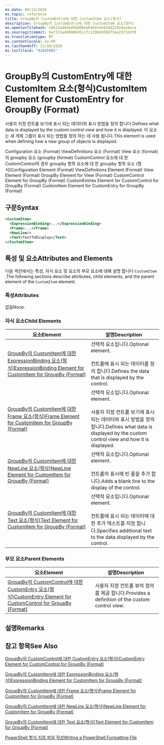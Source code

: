```yaml
---
ms.date: 09/13/2016
ms.topic: reference
title: GroupBy의 CustomEntry에 대한 CustomItem 요소(형식)
description: GroupBy의 CustomEntry에 대한 CustomItem 요소(형식)
ms.openlocfilehash: 5db23ad4dad5bd66ea64b9c6e91b8224a4aa4eca
ms.sourcegitcommit: ba7315a496986451cfc1296b659d73ea2373d3f0
ms.translationtype: MT
ms.contentlocale: ko-KR
ms.lasthandoff: 12/10/2020
ms.locfileid: "92645982"
---
```

# <a name="customitem-element-for-customentry-for-groupby-format"></a><span data-ttu-id="50161-103">GroupBy의 CustomEntry에 대한 CustomItem 요소(형식)</span><span class="sxs-lookup"><span data-stu-id="50161-103">CustomItem Element for CustomEntry for GroupBy (Format)</span></span>

<span data-ttu-id="50161-104">사용자 지정 컨트롤 보기에 표시 되는 데이터와 표시 방법을 정의 합니다.</span><span class="sxs-lookup"><span data-stu-id="50161-104">Defines what data is displayed by the custom control view and how it is displayed.</span></span> <span data-ttu-id="50161-105">이 요소는 새 개체 그룹이 표시 되는 방법을 정의 하는 데 사용 됩니다.</span><span class="sxs-lookup"><span data-stu-id="50161-105">This element is used when defining how a new group of objects is displayed.</span></span>

<span data-ttu-id="50161-106">Configuration 요소 (Format) ViewDefinitions 요소 (Format) View 요소 (format)의 groupby 요소 (groupby (format) CustomControl 요소에 대 한 CustomControl의 경우 groupby 항목 요소에 대 한 groupby 항목 요소 (형식)</span><span class="sxs-lookup"><span data-stu-id="50161-106">Configuration Element (Format) ViewDefinitions Element (Format) View Element (Format) GroupBy Element for View (Format) CustomControl Element for GroupBy (Format) CustomEntries Element for CustomControl for GroupBy (Format) CustomItem Element for CustomEntry for GroupBy (Format)</span></span>

## <a name="syntax"></a><span data-ttu-id="50161-107">구문</span><span class="sxs-lookup"><span data-stu-id="50161-107">Syntax</span></span>

```xml
<CustomItem>
  <ExpressionBinding>...</ExpressionBinding>
  <Frame>...</Frame>
  <NewLine/>
  <Text>TextToDisplay</Text>
</CustomItem>
```

## <a name="attributes-and-elements"></a><span data-ttu-id="50161-108">특성 및 요소</span><span class="sxs-lookup"><span data-stu-id="50161-108">Attributes and Elements</span></span>

<span data-ttu-id="50161-109">다음 섹션에서는 특성, 자식 요소 및 요소의 부모 요소에 대해 설명 합니다 `CustomItem` .</span><span class="sxs-lookup"><span data-stu-id="50161-109">The following sections describe attributes, child elements, and the parent element of the `CustomItem` element.</span></span>

### <a name="attributes"></a><span data-ttu-id="50161-110">특성</span><span class="sxs-lookup"><span data-stu-id="50161-110">Attributes</span></span>

<span data-ttu-id="50161-111">없음</span><span class="sxs-lookup"><span data-stu-id="50161-111">None.</span></span>

### <a name="child-elements"></a><span data-ttu-id="50161-112">자식 요소</span><span class="sxs-lookup"><span data-stu-id="50161-112">Child Elements</span></span>

|<span data-ttu-id="50161-113">요소</span><span class="sxs-lookup"><span data-stu-id="50161-113">Element</span></span>|<span data-ttu-id="50161-114">설명</span><span class="sxs-lookup"><span data-stu-id="50161-114">Description</span></span>|
|-------------|-----------------|
|[<span data-ttu-id="50161-115">GroupBy의 CustomItem에 대한 ExpressionBinding 요소(형식)</span><span class="sxs-lookup"><span data-stu-id="50161-115">ExpressionBinding Element for CustomItem for GroupBy (Format)</span></span>](./expressionbinding-element-for-customitem-for-groupby-format.md)|<span data-ttu-id="50161-116">선택적 요소입니다.</span><span class="sxs-lookup"><span data-stu-id="50161-116">Optional element.</span></span><br /><br /> <span data-ttu-id="50161-117">컨트롤에 표시 되는 데이터를 정의 합니다.</span><span class="sxs-lookup"><span data-stu-id="50161-117">Defines the data that is displayed by the control.</span></span>|
|[<span data-ttu-id="50161-118">GroupBy의 CustomItem에 대한 Frame 요소(형식)</span><span class="sxs-lookup"><span data-stu-id="50161-118">Frame Element for CustomItem for GroupBy (Format)</span></span>](./frame-element-for-customitem-for-groupby-format.md)|<span data-ttu-id="50161-119">선택적 요소입니다.</span><span class="sxs-lookup"><span data-stu-id="50161-119">Optional element.</span></span><br /><br /> <span data-ttu-id="50161-120">사용자 지정 컨트롤 보기에 표시 되는 데이터와 표시 방법을 정의 합니다.</span><span class="sxs-lookup"><span data-stu-id="50161-120">Defines what data is displayed by the custom control view and how it is displayed.</span></span>|
|[<span data-ttu-id="50161-121">GroupBy의 CustomItem에 대한 NewLine 요소(형식)</span><span class="sxs-lookup"><span data-stu-id="50161-121">NewLine Element for CustomItem for GroupBy (Format)</span></span>](./newline-element-for-customitem-for-groupby-format.md)|<span data-ttu-id="50161-122">선택적 요소입니다.</span><span class="sxs-lookup"><span data-stu-id="50161-122">Optional element.</span></span><br /><br /> <span data-ttu-id="50161-123">컨트롤의 표시에 빈 줄을 추가 합니다.</span><span class="sxs-lookup"><span data-stu-id="50161-123">Adds a blank line to the display of the control.</span></span>|
|[<span data-ttu-id="50161-124">GroupBy의 CustomItem에 대한 Text 요소(형식)</span><span class="sxs-lookup"><span data-stu-id="50161-124">Text Element for CustomItem for GroupBy (Format)</span></span>](./text-element-for-customitem-for-groupby-format.md)|<span data-ttu-id="50161-125">선택적 요소입니다.</span><span class="sxs-lookup"><span data-stu-id="50161-125">Optional element.</span></span><br /><br /> <span data-ttu-id="50161-126">컨트롤에 표시 되는 데이터에 대 한 추가 텍스트를 지정 합니다.</span><span class="sxs-lookup"><span data-stu-id="50161-126">Specifies additional text to the data displayed by the control.</span></span>|

### <a name="parent-elements"></a><span data-ttu-id="50161-127">부모 요소</span><span class="sxs-lookup"><span data-stu-id="50161-127">Parent Elements</span></span>

|<span data-ttu-id="50161-128">요소</span><span class="sxs-lookup"><span data-stu-id="50161-128">Element</span></span>|<span data-ttu-id="50161-129">설명</span><span class="sxs-lookup"><span data-stu-id="50161-129">Description</span></span>|
|-------------|-----------------|
|[<span data-ttu-id="50161-130">GroupBy의 CustomControl에 대한 CustomEntry 요소(형식)</span><span class="sxs-lookup"><span data-stu-id="50161-130">CustomEntry Element for CustomControl for GroupBy (Format)</span></span>](./customentry-element-for-customcontrol-for-groupby-format.md)|<span data-ttu-id="50161-131">사용자 지정 컨트롤 뷰의 정의를 제공 합니다.</span><span class="sxs-lookup"><span data-stu-id="50161-131">Provides a definition of the custom control view.</span></span>|

## <a name="remarks"></a><span data-ttu-id="50161-132">설명</span><span class="sxs-lookup"><span data-stu-id="50161-132">Remarks</span></span>

## <a name="see-also"></a><span data-ttu-id="50161-133">참고 항목</span><span class="sxs-lookup"><span data-stu-id="50161-133">See Also</span></span>

[<span data-ttu-id="50161-134">GroupBy의 CustomControl에 대한 CustomEntry 요소(형식)</span><span class="sxs-lookup"><span data-stu-id="50161-134">CustomEntry Element for CustomControl for GroupBy (Format)</span></span>](./customentry-element-for-customcontrol-for-groupby-format.md)

[<span data-ttu-id="50161-135">GroupBy의 CustomItem에 대한 ExpressionBinding 요소(형식)</span><span class="sxs-lookup"><span data-stu-id="50161-135">ExpressionBinding Element for CustomItem for GroupBy (Format)</span></span>](./expressionbinding-element-for-customitem-for-groupby-format.md)

[<span data-ttu-id="50161-136">GroupBy의 CustomItem에 대한 Frame 요소(형식)</span><span class="sxs-lookup"><span data-stu-id="50161-136">Frame Element for CustomItem for GroupBy (Format)</span></span>](./frame-element-for-customitem-for-groupby-format.md)

[<span data-ttu-id="50161-137">GroupBy의 CustomItem에 대한 NewLine 요소(형식)</span><span class="sxs-lookup"><span data-stu-id="50161-137">NewLine Element for CustomItem for GroupBy (Format)</span></span>](./newline-element-for-customitem-for-groupby-format.md)

[<span data-ttu-id="50161-138">GroupBy의 CustomItem에 대한 Text 요소(형식)</span><span class="sxs-lookup"><span data-stu-id="50161-138">Text Element for CustomItem for GroupBy (Format)</span></span>](./text-element-for-customitem-for-groupby-format.md)

[<span data-ttu-id="50161-139">PowerShell 형식 지정 파일 작성</span><span class="sxs-lookup"><span data-stu-id="50161-139">Writing a PowerShell Formatting File</span></span>](./writing-a-powershell-formatting-file.md)
